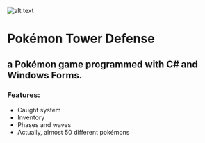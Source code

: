 ![alt text](https://i0.wp.com/multarte.com.br/wp-content/uploads/2019/03/pokemon-png-logo.png?fit=2000%2C736&ssl=1)
<h1>Pokémon Tower Defense</h1>
<h2>a Pokémon game programmed with C# and Windows Forms.</h2>
<h3>Features:</h3>
<ul>
  <li>Caught system</li>
  <li>Inventory</li>
  <li>Phases and waves</li>
  <li>Actually, almost 50 different pokémons</li>
</ul>
